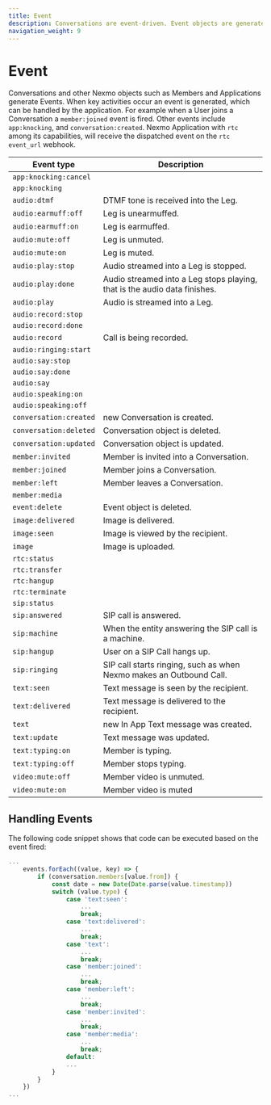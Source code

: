 ```yaml
---
title: Event
description: Conversations are event-driven. Event objects are generated when key activities occur.
navigation_weight: 9
---
```


# Event

Conversations and other Nexmo objects such as Members and Applications generate Events. When key activities occur an event is generated, which can be handled by the application. For example when a User joins a Conversation a `member:joined` event is fired. Other events include `app:knocking`, and `conversation:created`.
Nexmo Application with `rtc` among its capabilities, will receive the dispatched event on the `rtc` `event_url` webhook.

Event type | Description
----|----
`app:knocking:cancel` | 
`app:knocking` | 
`audio:dtmf` | DTMF tone is received into the Leg.
`audio:earmuff:off` | Leg is unearmuffed.
`audio:earmuff:on` | Leg is earmuffed.
`audio:mute:off` | Leg is unmuted.
`audio:mute:on` | Leg is muted.
`audio:play:stop` | Audio streamed into a Leg is stopped.
`audio:play:done` | Audio streamed into a Leg stops playing, that is the audio data finishes.
`audio:play` | Audio is streamed into a Leg.
`audio:record:stop` | 
`audio:record:done` | 
`audio:record` | Call is being recorded.
`audio:ringing:start` | 
`audio:say:stop` | 
`audio:say:done` | 
`audio:say` | 
`audio:speaking:on` | 
`audio:speaking:off` |  
`conversation:created` | new Conversation is created.
`conversation:deleted` | Conversation object is deleted.
`conversation:updated` | Conversation object is updated.
`member:invited` | Member is invited into a Conversation.
`member:joined` | Member joins a Conversation.
`member:left` | Member leaves a Conversation.
`member:media` | 
`event:delete` | Event object is deleted.
`image:delivered` | Image is delivered.
`image:seen` | Image is viewed by the recipient.
`image` | Image is uploaded.
`rtc:status` | 
`rtc:transfer` | 
`rtc:hangup` | 
`rtc:terminate` | 
`sip:status` | 
`sip:answered` | SIP call is answered.
`sip:machine` | When the entity answering the SIP call is a machine.
`sip:hangup` | User on a SIP Call hangs up.
`sip:ringing` | SIP call starts ringing, such as when Nexmo makes an Outbound Call.
`text:seen` | Text message is seen by the recipient.
`text:delivered` | Text message is delivered to the recipient.
`text` | new In App Text  message was created.
`text:update` | Text message was updated.
`text:typing:on` | Member is typing.
`text:typing:off` |  Member stops typing.
`video:mute:off` | Member video is unmuted.
`video:mute:on` | Member video is muted

## Handling Events

The following code snippet shows that code can be executed based on the event fired:

``` javascript
...
    events.forEach((value, key) => {
        if (conversation.members[value.from]) {
            const date = new Date(Date.parse(value.timestamp))
            switch (value.type) {
                case 'text:seen':
                    ...
                    break;
                case 'text:delivered':
                    ...
                    break;
                case 'text':
                    ...
                    break;
                case 'member:joined':
                    ...
                    break;
                case 'member:left':
                    ...
                    break;
                case 'member:invited':
                    ...
                    break;
                case 'member:media':
                    ...
                    break;
                default:
                ...
            }
        }
    })
...
```

